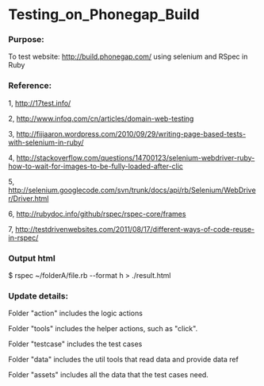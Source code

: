 Testing_on_Phonegap_Build
===============

### Purpose:

To test website: http://build.phonegap.com/ using selenium and RSpec in Ruby

### Reference: 

1,  http://17test.info/

2,  http://www.infoq.com/cn/articles/domain-web-testing

3,  http://fijiaaron.wordpress.com/2010/09/29/writing-page-based-tests-with-selenium-in-ruby/

4,  http://stackoverflow.com/questions/14700123/selenium-webdriver-ruby-how-to-wait-for-images-to-be-fully-loaded-after-clic

5,  http://selenium.googlecode.com/svn/trunk/docs/api/rb/Selenium/WebDriver/Driver.html

6,  http://rubydoc.info/github/rspec/rspec-core/frames 

7,  http://testdrivenwebsites.com/2011/08/17/different-ways-of-code-reuse-in-rspec/

### Output html
$ rspec ~/folderA/file.rb --format h > ./result.html


### Update details:

Folder "action" includes the logic actions

Folder "tools" includes the helper actions, such as "click". 

Folder "testcase" includes the test cases 

Folder "data" includes the util tools that read data and provide data ref

Folder "assets" includes all the data that the test cases need.
